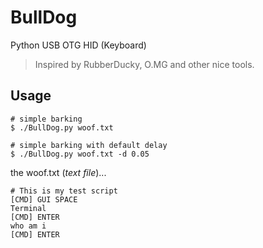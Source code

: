 # BullDog

Python USB OTG HID (Keyboard)

> Inspired by RubberDucky, O.MG and other nice tools.

## Usage

```shell
# simple barking
$ ./BullDog.py woof.txt

# simple barking with default delay
$ ./BullDog.py woof.txt -d 0.05
```

the woof.txt (_text file_)...

```
# This is my test script
[CMD] GUI SPACE
Terminal
[CMD] ENTER
who am i
[CMD] ENTER
```
